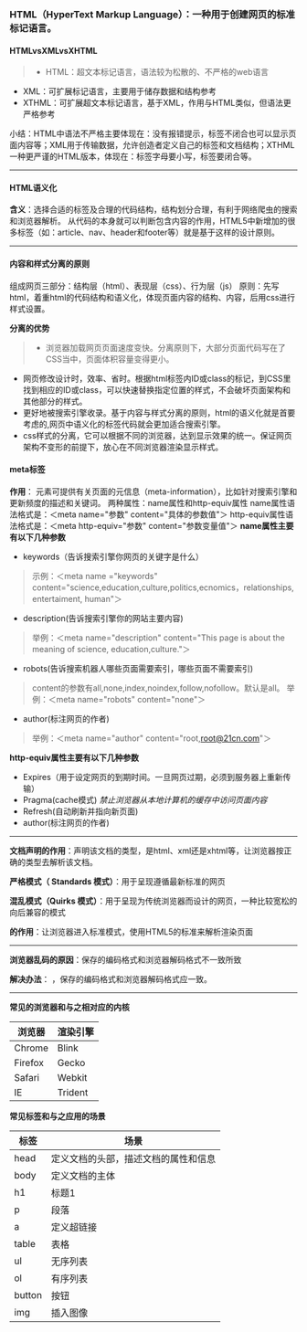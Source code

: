 
### HTML（HyperText Markup Language）：一种用于创建网页的标准标记语言。
#### HTMLvsXMLvsXHTML
>- HTML：超文本标记语言，语法较为松散的、不严格的web语言
- XML：可扩展标记语言，主要用于储存数据和结构参考
- XTHML：可扩展超文本标记语言，基于XML，作用与HTML类似，但语法更严格参考

小结：HTML中语法不严格主要体现在：没有报错提示，标签不闭合也可以显示页面内容等；XML用于传输数据，允许创造者定义自己的标签和文档结构；XTHML一种更严谨的HTML版本，体现在：标签字母要小写，标签要闭合等。

---
#### HTML语义化
**含义**：选择合适的标签及合理的代码结构，结构划分合理，有利于网络爬虫的搜索和浏览器解析。
从代码的本身就可以判断包含内容的作用，HTML5中新增加的很多标签（如：article、nav、header和footer等）就是基于这样的设计原则。

---
#### 内容和样式分离的原则
组成网页三部分：结构层（html）、表现层（css）、行为层（js）
原则：先写html，着重html的代码结构和语义化，体现页面内容的结构、内容，后用css进行样式设置。

**分离的优势**
>- 浏览器加载网页页面速度变快。分离原则下，大部分页面代码写在了CSS当中，页面体积容量变得更小。
- 网页修改设计时，效率、省时。根据html标签内ID或class的标记，到CSS里找到相应的ID或class，可以快速替换指定位置的样式，不会破坏页面架构和其他部分的样式。
- 更好地被搜索引擎收录。基于内容与样式分离的原则，html的语义化就是首要考虑的,网页中语义化的标签代码就会更加适合搜索引擎。
- css样式的分离，它可以根据不同的浏览器，达到显示效果的统一。保证网页架构不变形的前提下，放心在不同浏览器渲染显示样式。

#### meta标签
**作用**：<meta> 元素可提供有关页面的元信息（meta-information），比如针对搜索引擎和更新频度的描述和关键词。
两种属性：name属性和http-equiv属性
name属性语法格式是：＜meta name="参数" content="具体的参数值"＞ 
http-equiv属性语法格式是：＜meta http-equiv="参数" content="参数变量值"＞ 
**name属性主要有以下几种参数**
- keywords（告诉搜索引擎你网页的关键字是什么）
>示例：＜meta name ="keywords" content="science,education,culture,politics,ecnomics，relationships, entertaiment, human"＞
- description(告诉搜索引擎你的网站主要内容)
>举例：＜meta name="description" content="This page is about the meaning of science, education,culture."＞
- robots(告诉搜索机器人哪些页面需要索引，哪些页面不需要索引)
>content的参数有all,none,index,noindex,follow,nofollow。默认是all。
举例：＜meta name="robots" content="none"＞
- author(标注网页的作者)
>举例：＜meta name="author" content="root,root@21cn.com"＞

 **http-equiv属性主要有以下几种参数**
- Expires（用于设定网页的到期时间。一旦网页过期，必须到服务器上重新传输）
- Pragma(cache模式)
*禁止浏览器从本地计算机的缓存中访问页面内容*
- Refresh(自动刷新并指向新页面)
- author(标注网页的作者)
---
**文档声明的作用**：声明该文档的类型，是html、xml还是xhtml等，让浏览器按正确的类型去解析该文档。

**严格模式（ Standards 模式）**：用于呈现遵循最新标准的网页

**混乱模式（Quirks 模式）**：用于呈现为传统浏览器而设计的网页，一种比较宽松的向后兼容的模式

**<!doctype html>的作用**：让浏览器进入标准模式，使用HTML5的标准来解析渲染页面

---
**浏览器乱码的原因**：保存的编码格式和浏览器解码格式不一致所致

**解决办法**： <meta charset="utf-8">，保存的编码格式和浏览器解码格式应一致。

---
**常见的浏览器和与之相对应的内核**

浏览器 | 渲染引擎
--- | ---
Chrome | Blink
Firefox | Gecko
 Safari | Webkit
IE | Trident

**常见标签和与之应用的场景**

标签 | 场景
--- | ---
head | 定义文档的头部，描述文档的属性和信息
body | 定义文档的主体
h1 | 标题1
p | 段落
a | 定义超链接
table | 表格
ul | 无序列表
ol | 有序列表
button | 按钮
img |插入图像

